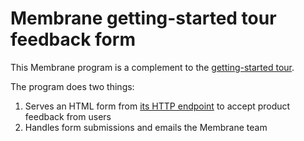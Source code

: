 # Membrane getting-started tour feedback form

This Membrane program is a complement to the [getting-started tour](https://github.com/pmillspaugh/membrane-getting-started).

The program does two things:

1. Serves an HTML form from [its HTTP endpoint](https://spare-346-sector-257-manner-983-bet.hook.membrane.io) to accept product feedback from users
2. Handles form submissions and emails the Membrane team
